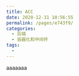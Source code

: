 ```yaml
---
title: ACC
date: 2020-12-31 10:56:55
permalink: /pages/e743f9/
categories:
  - 后端
  - 容器化和中间件
tags:
  - 
---
```

aaaaaaa